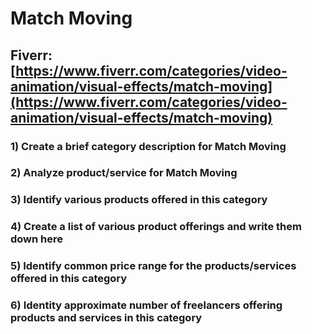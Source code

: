 # Match Moving
## Fiverr: [https://www.fiverr.com/categories/video-animation/visual-effects/match-moving](https://www.fiverr.com/categories/video-animation/visual-effects/match-moving)
### 1) Create a brief category description for Match Moving
### 2) Analyze product/service for Match Moving
### 3) Identify various products offered in this category
### 4) Create a list of various product offerings and write them down here
### 5) Identify common price range for the products/services offered in this category
### 6) Identity approximate number of freelancers offering products and services in this category
